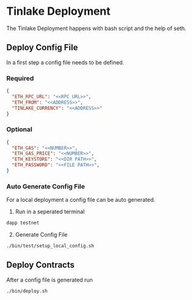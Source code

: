 # Tinlake Deployment
The Tinlake Deployment happens with bash script and the help of seth.


## Deploy Config File
In a first step a config file needs to be defined.

### Required
```json
{
  "ETH_RPC_URL": "<<RPC URL>>",
  "ETH_FROM": "<<ADDRESS>>",
  "TINLAKE_CURRENCY": "<<ADDRESS>>"
}
```

### Optional
```json
{
  "ETH_GAS": "<<NUMBER>>",
  "ETH_GAS_PRICE": "<<NUMBER>>",
  "ETH_KEYSTORE": "<<DIR PATH>>",
  "ETH_PASSWORD": "<<FILE PATH>>",
}
```

### Auto Generate Config File 
For a local deployment a config file can be auto generated.

1. Run in a seperated terminal
```bash
dapp testnet

```

2. Generate Config File
```bash
./bin/test/setup_local_config.sh 

```

## Deploy Contracts
After a config file is generated run

```bash
./bin/deploy.sh
```